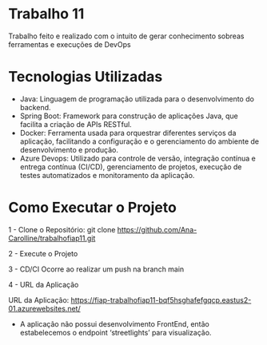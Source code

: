 # Trabalho 11
Trabalho feito e realizado com o intuito de gerar conhecimento sobreas ferramentas e execuções de DevOps

# Tecnologias Utilizadas
- Java: Linguagem de programação utilizada para o desenvolvimento do backend.
- Spring Boot: Framework para construção de aplicações Java, que facilita a criação de APIs RESTful.
- Docker:  Ferramenta usada para orquestrar diferentes serviços da aplicação, facilitando a configuração e o gerenciamento do ambiente de desenvolvimento e produção.
- Azure Devops: Utilizado para controle de versão, integração contínua e entrega contínua (CI/CD), gerenciamento de projetos, execução de testes automatizados e monitoramento da aplicação.

# Como Executar o Projeto
1 - Clone o Repositório:
git clone https://github.com/Ana-Carolline/trabalhofiap11.git

2 - Execute o Projeto

3 - CD/CI
Ocorre ao realizar um push na branch main

4 - URL da Aplicação

URL da Aplicação: https://fiap-trabalhofiap11-bqf5hsghafefgqcp.eastus2-01.azurewebsites.net/

- A aplicação não possui desenvolvimento FrontEnd, então estabelecemos o endpoint ‘streetlights’ para visualização.